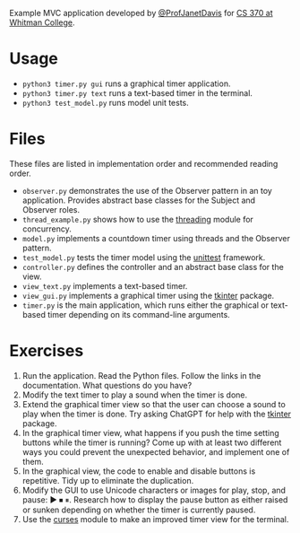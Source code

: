 Example MVC application developed by [@ProfJanetDavis](https://github.com/ProfJanetDavis) for [CS 370 at Whitman College](https://github.com/whitmancs370).

# Usage
- `python3 timer.py gui` runs a graphical timer application.
- `python3 timer.py text` runs a text-based timer in the terminal.
- `python3 test_model.py` runs model unit tests.

# Files
These files are listed in implementation order and recommended reading order.
- `observer.py` demonstrates the use of the Observer pattern in an toy application. Provides abstract base classes for the Subject and Observer roles.
- `thread_example.py` shows how to use the [threading](https://docs.python.org/3/library/threading.html) module for concurrency.
- `model.py` implements a countdown timer using threads and the Observer pattern. 
- `test_model.py` tests the timer model using the [unittest](https://docs.python.org/3/library/unittest.html) framework.
- `controller.py` defines the controller and an abstract base class for the view.
- `view_text.py` implements a text-based timer.
- `view_gui.py` implements a graphical timer using the [tkinter](https://docs.python.org/3/library/tkinter.html) package.
- `timer.py` is the main application, which runs either the graphical or text-based timer depending on its command-line arguments.

# Exercises
1. Run the application. Read the Python files. Follow the links in the documentation. What questions do you have?
2. Modify the text timer to play a sound when the timer is done.
3. Extend the graphical timer view so that the user can choose a sound to play when the timer is done. Try asking ChatGPT for help with the [tkinter](https://docs.python.org/3/library/tkinter.html) package.
4. In the graphical timer view, what happens if you push the time setting buttons while the timer is running? Come up with at least two different ways you could prevent the unexpected behavior, and implement one of them. 
5. In the graphical view, the code to enable and disable buttons is repetitive. Tidy up to eliminate the duplication.
6. Modify the GUI to use Unicode characters or images for play, stop, and pause: ▶ ⏹ ⏸. Research how to display the pause button as either raised or sunken depending on whether the timer is currently paused.
7. Use the [curses](https://docs.python.org/3/library/curses.html) module to make an improved timer view for the terminal.

